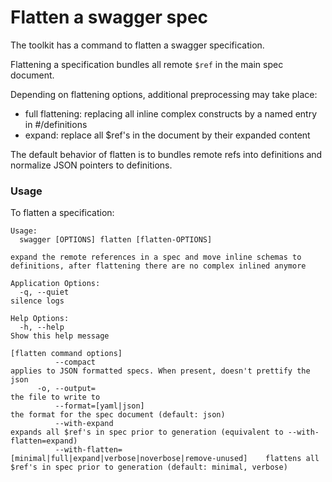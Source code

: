 # Flatten a swagger spec

The toolkit has a command to flatten a swagger specification.

Flattening a specification bundles all remote `$ref` in the main spec document.

Depending on flattening options, additional preprocessing may take place:

- full flattening: replacing all inline complex constructs by a named entry in #/definitions
- expand: replace all $ref's in the document by their expanded content

The default behavior of flatten is to bundles remote refs into definitions and
normalize JSON pointers to definitions.

### Usage

To flatten a specification:

```
Usage:
  swagger [OPTIONS] flatten [flatten-OPTIONS]

expand the remote references in a spec and move inline schemas to definitions, after flattening there are no complex inlined anymore

Application Options:
  -q, --quiet                                                                     silence logs

Help Options:
  -h, --help                                                                      Show this help message

[flatten command options]
          --compact                                                               applies to JSON formatted specs. When present, doesn't prettify the json
      -o, --output=                                                               the file to write to
          --format=[yaml|json]                                                    the format for the spec document (default: json)
          --with-expand                                                           expands all $ref's in spec prior to generation (equivalent to --with-flatten=expand)
          --with-flatten=[minimal|full|expand|verbose|noverbose|remove-unused]    flattens all $ref's in spec prior to generation (default: minimal, verbose)
```
